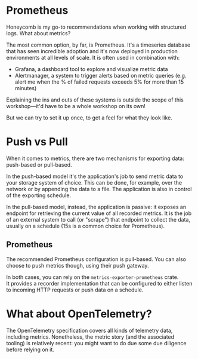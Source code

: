 # Prometheus

Honeycomb is my go-to recommendations when working with structured logs.
What about metrics?

The most common option, by far, is Prometheus.
It's a timeseries database that has seen incredible adoption and it's now deployed in production
environments at all levels of scale.
It is often used in combination with:

- Grafana, a dashboard tool to explore and visualize metric data
- Alertmanager, a system to trigger alerts based on metric queries (e.g. alert me when the %
  of failed requests exceeds 5% for more than 15 minutes)

Explaining the ins and outs of these systems is outside the scope of this workshop—it'd have
to be a whole workshop on its own!

But we can try to set it up once, to get a feel for what they look like.

# Push vs Pull

When it comes to metrics, there are two mechanisms for exporting data: push-based or pull-based.

In the push-based model it's the application's job to send metric data to your storage system
of choice. This can be done, for example, over the network or by appending the data to a file.
The application is also in control of the exporting schedule.

In the pull-based model, instead, the application is passive: it exposes an endpoint for
retrieving the current value of all recorded metrics. It is the job of an external system
to call (or "scrape") that endpoint to collect the data, usually on a schedule (15s is a
common choice for Prometheus).

## Prometheus

The recommended Prometheus configuration is pull-based.
You can also choose to push metrics though, using their push gateway.

In both cases, you can rely on the `metrics-exporter-prometheus` crate.  
It provides a recorder implementation that can be configured to either listen to incoming
HTTP requests or push data on a schedule.

# What about OpenTelemetry?

The OpenTelemetry specification covers all kinds of telemetry data, including metrics.
Nonetheless, the metric story (and the associated tooling) is relatively recent: you might want
to do due some due diligence before relying on it.